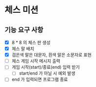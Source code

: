 # 체스 미션

## 기능 요구 사항

* [x] 8 * 8 의 체스 판 생성
* [x] 체스 말 배치
* [x] 검은색 말은 대문자, 흰색 말은 소문자로 표현
* [ ] 체스 게임 시작 메시지 출력
* [ ] 게임 시작(start)/종료(end) 입력 받기
  * [ ] start/end 가 아닐 시 예외 발생
* [ ] end 가 입력되면 프로그램 종료
